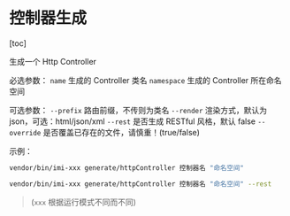 # 控制器生成

[toc]

生成一个 Http Controller

必选参数：
`name` 生成的 Controller 类名
`namespace` 生成的 Controller 所在命名空间

可选参数：
`--prefix` 路由前缀，不传则为类名
`--render` 渲染方式，默认为json，可选：html/json/xml
`--rest` 是否生成 RESTful 风格，默认 false
`--override` 是否覆盖已存在的文件，请慎重！(true/false)

示例：
```bash
vendor/bin/imi-xxx generate/httpController 控制器名 "命名空间"

vendor/bin/imi-xxx generate/httpController 控制器名 "命名空间" --rest
```

> (`xxx` 根据运行模式不同而不同)
